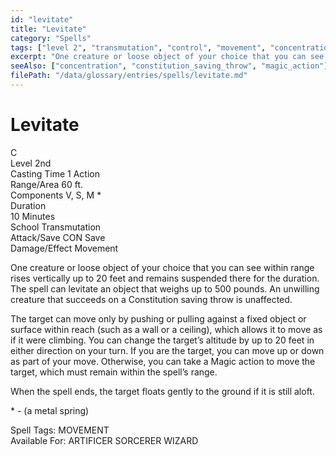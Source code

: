 ```yaml
---
id: "levitate"
title: "Levitate"
category: "Spells"
tags: ["level 2", "transmutation", "control", "movement", "concentration"]
excerpt: "One creature or loose object of your choice that you can see within range rises vertically up to 20 feet and remains suspended there for the duration."
seeAlso: ["concentration", "constitution_saving_throw", "magic_action"]
filePath: "/data/glossary/entries/spells/levitate.md"
---
```

<div class="spell-card">
  <div class="spell-card-header">
    <h1 class="spell-card-title">Levitate</h1>
    <div class="spell-card-symbol" title="Concentration"><span class="spell-card-symbol-inner">C</span></div>
  </div>
  <div class="spell-card-divider"></div>
  <div class="spell-card-stats-grid">
    <div class="spell-card-stat">
      <span class="spell-card-stat-label">Level</span>
      <span class="spell-card-stat-value">2nd</span>
    </div>
    <div class="spell-card-stat">
      <span class="spell-card-stat-label">Casting Time</span>
      <span class="spell-card-stat-value">1 Action</span>
    </div>
    <div class="spell-card-stat">
      <span class="spell-card-stat-label">Range/Area</span>
      <span class="spell-card-stat-value">60 ft.</span>
    </div>
    <div class="spell-card-stat">
      <span class="spell-card-stat-label">Components</span>
      <span class="spell-card-stat-value">V, S, M *</span>
    </div>
    <div class="spell-card-stat">
      <span class="spell-card-stat-label">Duration</span>
      <span class="spell-card-stat-value"><div class="concentration-icon"></div> 10 Minutes</span>
    </div>
    <div class="spell-card-stat">
      <span class="spell-card-stat-label">School</span>
      <span class="spell-card-stat-value">Transmutation</span>
    </div>
    <div class="spell-card-stat">
      <span class="spell-card-stat-label">Attack/Save</span>
      <span class="spell-card-stat-value">CON Save</span>
    </div>
    <div class="spell-card-stat">
      <span class="spell-card-stat-label">Damage/Effect</span>
      <span class="spell-card-stat-value">Movement</span>
    </div>
  </div>
  <div class="spell-card-divider"></div>
  <p class="spell-card-description">
    One creature or loose object of your choice that you can see within range rises vertically up to 20 feet and remains suspended there for the duration. The spell can levitate an object that weighs up to 500 pounds. An unwilling creature that succeeds on a Constitution saving throw is unaffected.
  </p>
  <p class="spell-card-description">
    The target can move only by pushing or pulling against a fixed object or surface within reach (such as a wall or a ceiling), which allows it to move as if it were climbing. You can change the target’s altitude by up to 20 feet in either direction on your turn. If you are the target, you can move up or down as part of your move. Otherwise, you can take a <span data-term-id="magic_action" class="glossary-term-link-from-markdown">Magic action</span> to move the target, which must remain within the spell’s range.
  </p>
    <p class="spell-card-description">
    When the spell ends, the target floats gently to the ground if it is still aloft.
  </p>
  <p class="spell-card-material-note">
    * - (a metal spring)
  </p>
  <div class="spell-card-tags-section">
    <span class="spell-card-tags-label">Spell Tags:</span>
    <span class="spell-card-tag">MOVEMENT</span>
  </div>
  <div class="spell-card-tags-section">
    <span class="spell-card-tags-label">Available For:</span>
    <span class="spell-card-tag">ARTIFICER</span>
    <span class="spell-card-tag">SORCERER</span>
    <span class="spell-card-tag">WIZARD</span>
  </div>
</div>
